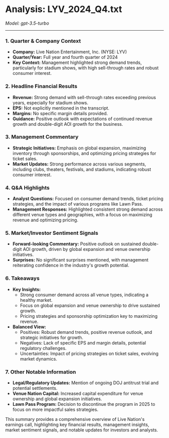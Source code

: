 # Analysis: LYV_2024_Q4.txt

*Model: gpt-3.5-turbo*

---

### 1. Quarter & Company Context
- **Company:** Live Nation Entertainment, Inc. (NYSE: LYV)
- **Quarter/Year:** Full year and fourth quarter of 2024
- **Key Context:** Management highlighted strong demand trends, particularly for stadium shows, with high sell-through rates and robust consumer interest.

### 2. Headline Financial Results
- **Revenue:** Strong demand with sell-through rates exceeding previous years, especially for stadium shows.
- **EPS:** Not explicitly mentioned in the transcript.
- **Margins:** No specific margin details provided.
- **Guidance:** Positive outlook with expectations of continued revenue growth and double-digit AOI growth for the business.

### 3. Management Commentary
- **Strategic Initiatives:** Emphasis on global expansion, maximizing inventory through sponsorships, and optimizing pricing strategies for ticket sales.
- **Market Updates:** Strong performance across various segments, including clubs, theaters, festivals, and stadiums, indicating robust consumer interest.

### 4. Q&A Highlights
- **Analyst Questions:** Focused on consumer demand trends, ticket pricing strategies, and the impact of various programs like Lawn Pass.
- **Management Responses:** Highlighted consistent strong demand across different venue types and geographies, with a focus on maximizing revenue and optimizing pricing.

### 5. Market/Investor Sentiment Signals
- **Forward-looking Commentary:** Positive outlook on sustained double-digit AOI growth, driven by global expansion and venue ownership initiatives.
- **Surprises:** No significant surprises mentioned, with management reiterating confidence in the industry's growth potential.

### 6. Takeaways
- **Key Insights:**
  - Strong consumer demand across all venue types, indicating a healthy market.
  - Focus on global expansion and venue ownership to drive sustained growth.
  - Pricing strategies and sponsorship optimization key to maximizing revenue.
- **Balanced View:**
  - Positives: Robust demand trends, positive revenue outlook, and strategic initiatives for growth.
  - Negatives: Lack of specific EPS and margin details, potential regulatory challenges.
  - Uncertainties: Impact of pricing strategies on ticket sales, evolving market dynamics.

### 7. Other Notable Information
- **Legal/Regulatory Updates:** Mention of ongoing DOJ antitrust trial and potential settlements.
- **Venue Nation Capital:** Increased capital expenditure for venue ownership and global expansion initiatives.
- **Lawn Pass Program:** Decision to discontinue the program in 2025 to focus on more impactful sales strategies.

This summary provides a comprehensive overview of Live Nation's earnings call, highlighting key financial results, management insights, market sentiment signals, and notable updates for investors and analysts.